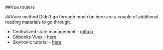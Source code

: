 ##Vue routers


##Vuex method
Didn't go through much be here are a couple of additional reading materials to go through.

* Centralized state management - [github](https://github.com/vuejs/vuex)
* Gitbooks Vuex - [here](https://vuex.vuejs.org/en/intro.html)
* Skytronic tutorial - [here](https://skyronic.com/2016/01/03/vuex-basics-tutorial)
